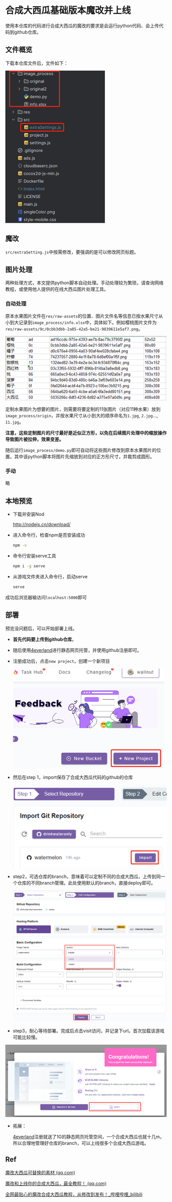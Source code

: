 # 合成大西瓜基础版本魔改并上线

使用本仓库的代码进行合成大西瓜的魔改的要求是会运行python代码、会上传代码到github仓库。

## 文件概览

下载本仓库文件后，文件如下：

![image-20231125134155347](https://raw.githubusercontent.com/drinkwateronly/Image-Host/main/iimage/image-20231125134155347.png)

## 魔改

`src/extraSetting.js`中按需修改，要强调的是可以修改网页标题。

## 图片处理

两种处理方式，本文提供python脚本自动处理。手动处理较为繁琐，请查询网络教程，或使用他人提供的在线大西瓜图片处理工具。

### 自动处理

原本水果图片文件在`res/raw-assets`的位置、图片文件名等信息已按水果尺寸从小到大记录到`image_process/info.xlsx`中，具体如下。例如樱桃图片文件为`res/raw-assets/9c/0cbb3dbb-2a85-42a5-be21-9839611e5af7.png`。

![image-20231125104727166](https://raw.githubusercontent.com/drinkwateronly/Image-Host/main/iimage/image-20231125104727166.png)

定制水果图片为想要的图片，则需要将要定制的11张图片（对应11种水果）放到`image_process/origin`，并按水果尺寸从小到大的顺序命名为`1.jpg`, `2.jpg`..., `11.jpg`。

**注意，这些定制图片的尺寸最好是近似正方形，以免在后续图片处理中的缩放操作导致图片被拉伸，效果变差。**

随后运行`image_process/demo.py`即可自动将这些图片修改到原本水果图片的位置。其中该python脚本将图片先缩放到对应的正方形尺寸，并裁剪成圆形。

### 手动

略

## 本地预览

- 下载并安装Nod

  http://nodejs.cn/download/

- 进入命令行，检查npm是否安装成功

  ```bash
  npm -v
  ```

- 命令行安装serve工具

  ```bash
  npm i -g serve
  ```

- 从游戏文件夹进入命令行，启动serve

  ```bash
  serve
  ```

成功后浏览器输访问`localhost:5000`即可

## 部署

预览没问题后，可以开始部署上线。

- **首先代码要上传到github仓库**。

- 随后使用[4everland](https://dashboard.4everland.org?invite=49TRKU2D)进行静态网页托管，并使用github注册即可。

- 注册成功后，点击`new project`，创建一个新项目

  ![image-20231125111433974](https://raw.githubusercontent.com/drinkwateronly/Image-Host/main/iimage/image-20231125111433974.png)

- 然后在step 1，import保存了合成大西瓜代码的github的仓库

  ![image-20231125112002423](https://raw.githubusercontent.com/drinkwateronly/Image-Host/main/iimage/image-20231125112002423.png)

- step2，可选仓库的branch，意味着可以定制不同的合成大西瓜，上传到同一个仓库的不同branch管理。此处使用默认的branch，直接deploy即可。

  <img src="https://raw.githubusercontent.com/drinkwateronly/Image-Host/main/iimage/image-20231125112423795.png" alt="image-20231125112423795" style="zoom:67%;" />

- step3，耐心等待部署。完成后点击visit访问，并记录下url。首次加载该游戏可能比较慢。

![image-20231125112509144](https://raw.githubusercontent.com/drinkwateronly/Image-Host/main/iimage/image-20231125112509144.png)

- 拓展：

  [4everland](https://dashboard.4everland.org?invite=49TRKU2D)注册就送了1G的静态网页托管空间，一个合成大西瓜也就十几m，所以合理地管理好仓库的branch，可以上线很多个合成大西瓜游戏。

## Ref

[魔改大西瓜可替换的素材 (qq.com)](https://docs.qq.com/sheet/DS0d2VVVJYmpvZ0pZ?tab=BB08J2)

[魔改和上线你的合成大西瓜，最全教程！ (qq.com)](https://mp.weixin.qq.com/s/H9VR1MWn-9bKSC_1l_MkJw)

[全网最贴心的魔改合成大西瓜教程，从修改到发布！_哔哩哔哩_bilibili](https://www.bilibili.com/video/BV1Vy4y1n7KW/?vd_source=9883419bb9939eb61834a63a38921b19)